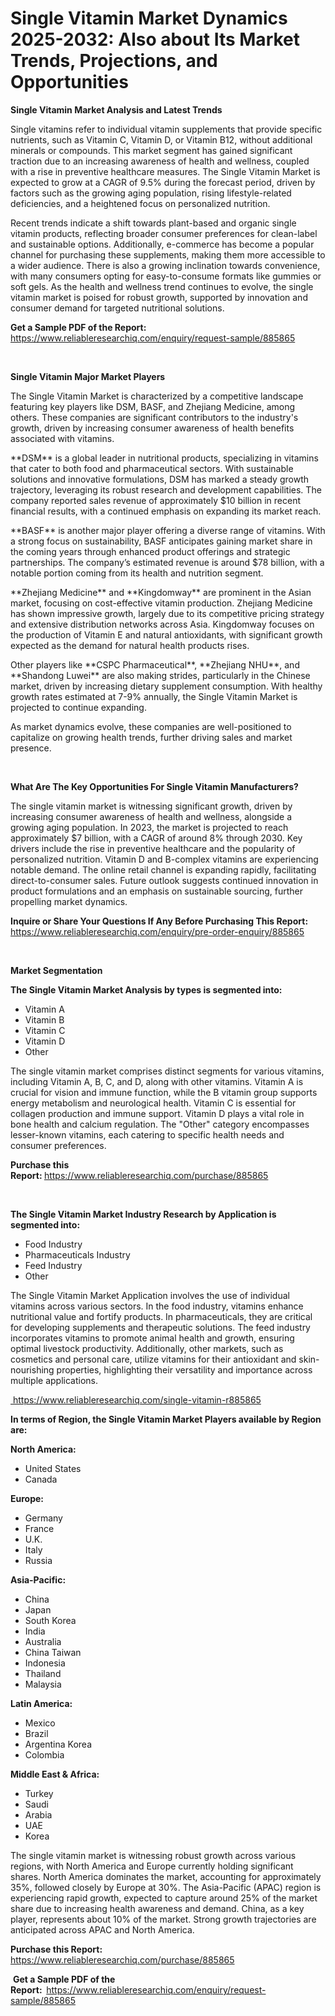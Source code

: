 <p><h1>Single Vitamin Market Dynamics 2025-2032: Also about Its Market Trends, Projections, and Opportunities</h1></p><p><strong>Single Vitamin Market Analysis and Latest Trends</strong></p>
<p><p>Single vitamins refer to individual vitamin supplements that provide specific nutrients, such as Vitamin C, Vitamin D, or Vitamin B12, without additional minerals or compounds. This market segment has gained significant traction due to an increasing awareness of health and wellness, coupled with a rise in preventive healthcare measures. The Single Vitamin Market is expected to grow at a CAGR of 9.5% during the forecast period, driven by factors such as the growing aging population, rising lifestyle-related deficiencies, and a heightened focus on personalized nutrition.</p><p>Recent trends indicate a shift towards plant-based and organic single vitamin products, reflecting broader consumer preferences for clean-label and sustainable options. Additionally, e-commerce has become a popular channel for purchasing these supplements, making them more accessible to a wider audience. There is also a growing inclination towards convenience, with many consumers opting for easy-to-consume formats like gummies or soft gels. As the health and wellness trend continues to evolve, the single vitamin market is poised for robust growth, supported by innovation and consumer demand for targeted nutritional solutions.</p></p>
<p><strong>Get a Sample PDF of the Report:&nbsp;</strong> <a href="https://www.reliableresearchiq.com/enquiry/request-sample/885865?utm_campaign=2866&utm_medium=2&utm_source=Github&utm_content=ia&utm_term=19042025&utm_id=single-vitamin">https://www.reliableresearchiq.com/enquiry/request-sample/885865</a></p>
<p>&nbsp;</p>
<p><strong>Single Vitamin Major Market Players</strong></p>
<p><p>The Single Vitamin Market is characterized by a competitive landscape featuring key players like DSM, BASF, and Zhejiang Medicine, among others. These companies are significant contributors to the industry's growth, driven by increasing consumer awareness of health benefits associated with vitamins.</p><p>**DSM** is a global leader in nutritional products, specializing in vitamins that cater to both food and pharmaceutical sectors. With sustainable solutions and innovative formulations, DSM has marked a steady growth trajectory, leveraging its robust research and development capabilities. The company reported sales revenue of approximately $10 billion in recent financial results, with a continued emphasis on expanding its market reach.</p><p>**BASF** is another major player offering a diverse range of vitamins. With a strong focus on sustainability, BASF anticipates gaining market share in the coming years through enhanced product offerings and strategic partnerships. The company’s estimated revenue is around $78 billion, with a notable portion coming from its health and nutrition segment.</p><p>**Zhejiang Medicine** and **Kingdomway** are prominent in the Asian market, focusing on cost-effective vitamin production. Zhejiang Medicine has shown impressive growth, largely due to its competitive pricing strategy and extensive distribution networks across Asia. Kingdomway focuses on the production of Vitamin E and natural antioxidants, with significant growth expected as the demand for natural health products rises.</p><p>Other players like **CSPC Pharmaceutical**, **Zhejiang NHU**, and **Shandong Luwei** are also making strides, particularly in the Chinese market, driven by increasing dietary supplement consumption. With healthy growth rates estimated at 7-9% annually, the Single Vitamin Market is projected to continue expanding. </p><p>As market dynamics evolve, these companies are well-positioned to capitalize on growing health trends, further driving sales and market presence.</p></p>
<p>&nbsp;</p>
<p><strong>What Are The Key Opportunities For Single Vitamin Manufacturers?</strong></p>
<p><p>The single vitamin market is witnessing significant growth, driven by increasing consumer awareness of health and wellness, alongside a growing aging population. In 2023, the market is projected to reach approximately $7 billion, with a CAGR of around 8% through 2030. Key drivers include the rise in preventive healthcare and the popularity of personalized nutrition. Vitamin D and B-complex vitamins are experiencing notable demand. The online retail channel is expanding rapidly, facilitating direct-to-consumer sales. Future outlook suggests continued innovation in product formulations and an emphasis on sustainable sourcing, further propelling market dynamics.</p></p>
<p><strong>Inquire or Share Your Questions If Any Before Purchasing This Report:</strong> <a href="https://www.reliableresearchiq.com/enquiry/pre-order-enquiry/885865?utm_campaign=2866&utm_medium=2&utm_source=Github&utm_content=ia&utm_term=19042025&utm_id=single-vitamin">https://www.reliableresearchiq.com/enquiry/pre-order-enquiry/885865</a></p>
<p>&nbsp;</p>
<p><strong>Market Segmentation</strong></p>
<p><strong>The Single Vitamin Market Analysis by types is segmented into:</strong></p>
<p><ul><li>Vitamin A</li><li>Vitamin B</li><li>Vitamin C</li><li>Vitamin D</li><li>Other</li></ul></p>
<p><p>The single vitamin market comprises distinct segments for various vitamins, including Vitamin A, B, C, and D, along with other vitamins. Vitamin A is crucial for vision and immune function, while the B vitamin group supports energy metabolism and neurological health. Vitamin C is essential for collagen production and immune support. Vitamin D plays a vital role in bone health and calcium regulation. The "Other" category encompasses lesser-known vitamins, each catering to specific health needs and consumer preferences.</p></p>
<p><strong>Purchase this Report:&nbsp;</strong><a href="https://www.reliableresearchiq.com/purchase/885865?utm_campaign=2866&utm_medium=2&utm_source=Github&utm_content=ia&utm_term=19042025&utm_id=single-vitamin">https://www.reliableresearchiq.com/purchase/885865</a></p>
<p>&nbsp;</p>
<p><strong>The Single Vitamin Market Industry Research by Application is segmented into:</strong></p>
<p><ul><li>Food Industry</li><li>Pharmaceuticals Industry</li><li>Feed Industry</li><li>Other</li></ul></p>
<p><p>The Single Vitamin Market Application involves the use of individual vitamins across various sectors. In the food industry, vitamins enhance nutritional value and fortify products. In pharmaceuticals, they are critical for developing supplements and therapeutic solutions. The feed industry incorporates vitamins to promote animal health and growth, ensuring optimal livestock productivity. Additionally, other markets, such as cosmetics and personal care, utilize vitamins for their antioxidant and skin-nourishing properties, highlighting their versatility and importance across multiple applications.</p></p>
<p><a href="https://www.reliableresearchiq.com/single-vitamin-r885865?utm_campaign=2866&utm_medium=2&utm_source=Github&utm_content=ia&utm_term=19042025&utm_id=single-vitamin">&nbsp;https://www.reliableresearchiq.com/single-vitamin-r885865</a></p>
<p><strong>In terms of Region, the Single Vitamin Market Players available by Region are:</strong></p>
<p>
    <p> <strong> North America: </strong>
        <ul>
            <li>United States</li>
            <li>Canada</li>
        </ul>
        </p> 
    <p> <strong> Europe: </strong>
        <ul>
            <li>Germany</li>
            <li>France</li>
            <li>U.K.</li>
            <li>Italy</li>
            <li>Russia</li>
        </ul>
        </p> 
    <p> <strong> Asia-Pacific: </strong>
        <ul>
            <li>China</li>
            <li>Japan</li>
            <li>South Korea</li>
            <li>India</li>
            <li>Australia</li>
            <li>China Taiwan</li>
            <li>Indonesia</li>
            <li>Thailand</li>
            <li>Malaysia</li>
        </ul>
        </p> 
    <p> <strong> Latin America: </strong>
        <ul>
            <li>Mexico</li>
            <li>Brazil</li>
            <li>Argentina Korea</li>
            <li>Colombia</li>
        </ul>
        </p> 
    <p> <strong> Middle East & Africa: </strong>
        <ul>
            <li>Turkey</li>
            <li>Saudi</li>
            <li>Arabia</li>
            <li>UAE</li>
            <li>Korea</li>
        </ul>
    </p>
    </p>
<p><p>The single vitamin market is witnessing robust growth across various regions, with North America and Europe currently holding significant shares. North America dominates the market, accounting for approximately 35%, followed closely by Europe at 30%. The Asia-Pacific (APAC) region is experiencing rapid growth, expected to capture around 25% of the market share due to increasing health awareness and demand. China, as a key player, represents about 10% of the market. Strong growth trajectories are anticipated across APAC and North America.</p></p>
<p><strong>Purchase this Report: </strong><a href="https://www.reliableresearchiq.com/purchase/885865?utm_campaign=2866&utm_medium=2&utm_source=Github&utm_content=ia&utm_term=19042025&utm_id=single-vitamin">https://www.reliableresearchiq.com/purchase/885865</a></p>
<p>&nbsp;<strong>Get a Sample PDF of the Report:&nbsp;&nbsp;</strong><a href="https://www.reliableresearchiq.com/enquiry/request-sample/885865?utm_campaign=2866&utm_medium=2&utm_source=Github&utm_content=ia&utm_term=19042025&utm_id=single-vitamin">https://www.reliableresearchiq.com/enquiry/request-sample/885865</a></p>
<p><strong></strong></p>
<p><p></p><p></p><p></p></p>
